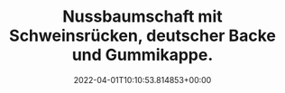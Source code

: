 ---
date: '2022-04-01T10:10:53.814853+00:00'
found_at: '2014-12-11'
found_url: http://www.frankonia.de/Forest+Favorit+Spezial+komplett+montiert./Forest+Favorit/Ansicht.html?Artikelnummer=165628&lsn=Teaser_Channel&navCategoryId=6748
title: Nussbaumschaft mit Schweinsrücken, deutscher Backe und Gummikappe.
---